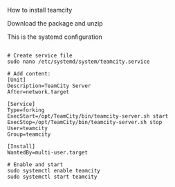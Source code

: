 How to install teamcity

Download the package and unzip

This is the systemd configuration

```

# Create service file
sudo nano /etc/systemd/system/teamcity.service

# Add content:
[Unit]
Description=TeamCity Server
After=network.target

[Service]
Type=forking
ExecStart=/opt/TeamCity/bin/teamcity-server.sh start
ExecStop=/opt/TeamCity/bin/teamcity-server.sh stop
User=teamcity
Group=teamcity

[Install]
WantedBy=multi-user.target

# Enable and start
sudo systemctl enable teamcity
sudo systemctl start teamcity

```